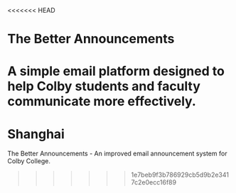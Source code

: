 <<<<<<< HEAD
# The Better Announcements

A simple email platform designed to help Colby students and faculty communicate more effectively.
=======
Shanghai
========

The Better Announcements - An improved email announcement system for Colby College.
>>>>>>> 1e7beb9f3b786929cb5d9b2e3417c2e0ecc16f89
